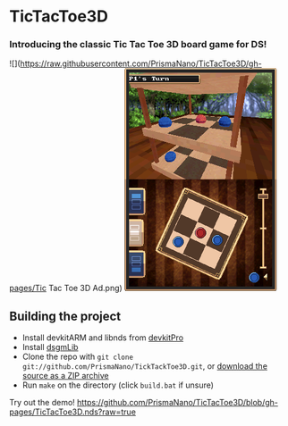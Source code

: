 # TicTacToe3D

### Introducing the classic Tic Tac Toe 3D board game for DS!

![](https://raw.githubusercontent.com/PrismaNano/TicTacToe3D/gh-pages/Tic Tac Toe 3D Ad.png)
![](https://raw.githubusercontent.com/PrismaNano/TicTacToe3D/gh-pages/Screenshot.png)

Building the project
--------------------
*  Install devkitARM and libnds from [devkitPro](http://devkitpro.org/)
*  Install [dsgmLib](https://github.com/CTurt/dsgmLib)
*  Clone the repo with `git clone git://github.com/PrismaNano/TickTackToe3D.git`, or [download the source as a ZIP archive](https://github.com/PrismaNano/TicTacToe3D/archive/master.zip)
*  Run `make` on the directory (click `build.bat` if unsure)

Try out the demo!
https://github.com/PrismaNano/TicTacToe3D/blob/gh-pages/TicTacToe3D.nds?raw=true
